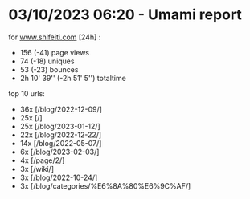 # 03/10/2023 06:20 - Umami report
for www.shifeiti.com [24h] :

 - 156 (-41) page views
 - 74 (-18) uniques
 - 53 (-23) bounces
 - 2h 10' 39'' (-2h 51' 5'') totaltime


top 10 urls:
 - 36x [/blog/2022-12-09/]
 - 25x [/]
 - 25x [/blog/2023-01-12/]
 - 22x [/blog/2022-12-22/]
 - 14x [/blog/2022-05-07/]
 - 6x [/blog/2023-02-03/]
 - 4x [/page/2/]
 - 3x [/wiki/]
 - 3x [/blog/2022-10-24/]
 - 3x [/blog/categories/%E6%8A%80%E6%9C%AF/]


